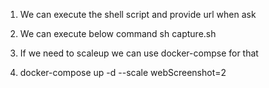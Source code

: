 1. We can execute the shell script and provide url when ask
2. We can execute below command 
   sh capture.sh

3. If we need to scaleup we can use docker-compse for that
4. docker-compose up -d --scale webScreenshot=2 

